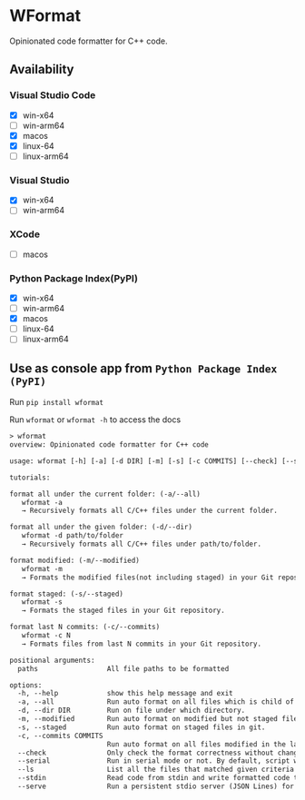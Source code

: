 # WFormat

Opinionated code formatter for C++ code.

## Availability

### Visual Studio Code

- [x] win-x64
- [ ] win-arm64
- [x] macos
- [x] linux-64
- [ ] linux-arm64

### Visual Studio

- [x] win-x64
- [ ] win-arm64

### XCode

- [ ] macos

### Python Package Index(PyPI)

- [x] win-x64
- [ ] win-arm64
- [x] macos
- [ ] linux-64
- [ ] linux-arm64

## Use as console app from ```Python Package Index (PyPI)```

Run ```pip install wformat```

Run ```wformat``` or ```wformat -h``` to access the docs

```default
> wformat
overview: Opinionated code formatter for C++ code

usage: wformat [-h] [-a] [-d DIR] [-m] [-s] [-c COMMITS] [--check] [--serial] [--ls] [--stdin] [--serve] [paths ...]

tutorials:

format all under the current folder: (-a/--all)
   wformat -a
   → Recursively formats all C/C++ files under the current folder.

format all under the given folder: (-d/--dir)
   wformat -d path/to/folder
   → Recursively formats all C/C++ files under path/to/folder.

format modified: (-m/--modified)
   wformat -m
   → Formats the modified files(not including staged) in your Git repository.

format staged: (-s/--staged)
   wformat -s
   → Formats the staged files in your Git repository.

format last N commits: (-c/--commits)
   wformat -c N
   → Formats files from last N commits in your Git repository.

positional arguments:
  paths                 All file paths to be formatted

options:
  -h, --help            show this help message and exit
  -a, --all             Run auto format on all files which is child of current path.
  -d, --dir DIR         Run on file under which directory.
  -m, --modified        Run auto format on modified but not staged files in git.
  -s, --staged          Run auto format on staged files in git.
  -c, --commits COMMITS
                        Run auto format on all files modified in the last N commits.
  --check               Only check the format correctness without changing files.
  --serial              Run in serial mode or not. By default, script will use multi threading.
  --ls                  List all the files that matched given criteria to process and quit without processing them.
  --stdin               Read code from stdin and write formatted code to stdout (no banners).
  --serve               Run a persistent stdio server (JSON Lines) for IDE integration.
```
